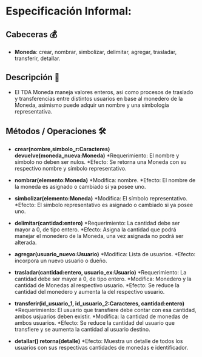 # Especificación Informal:

## Cabeceras :moneybag:
* **Moneda**: crear, nombrar, simbolizar, delimitar, agregar, trasladar, transferir, detallar.

## Descripción :page_with_curl:
* El TDA Moneda maneja valores enteros, asi como procesos de traslado y transferencias entre distintos usuarios en base al monedero de la Moneda, asimismo puede adquir un nombre y una simbología representativa.

## Métodos / Operaciones 🛠️

* **crear(nombre,simbolo_r:Caracteres) devuelve(moneda_nueva:Moneda)**
    *Requerimiento: El nombre y simbolo no deben ser nulos.
    *Efecto: Se retorna una Moneda con su respectivo nombre y símbolo representativo.

* **nombrar(elemento:Moneda)**
    *Modifica: nombre.
    *Efecto: El nombre de la moneda es asignado o cambiado si ya posee uno.

* **simbolizar(elemento:Moneda)** 
    *Modifica: El símbolo representativo.
    *Efecto: El simbolo representativo es asignado o cambiado si ya posee uno.

* **delimitar(cantidad:entero)** 
    *Requerimiento: La cantidad debe ser mayor a 0, de tipo entero.
    *Efecto: Asigna la cantidad que podrá manejar el monedero de la Moneda, una vez asignada no podrá ser alterada.

* **agregar(usuario_nuevo:Usuario)**
    *Modifica: Lista de usuarios.
    *Efecto: incorpora un nuevo usuario o dueño.

* **trasladar(cantidad:entero, usuario_ex:Usuario)** 
    *Requerimiento: La cantidad debe ser mayor a 0, de tipo entero.
    *Modifica: Monedero y la cantidad de Monedas al respectivo usuario.
    *Efecto: Se reduce la cantidad del monedero y aumenta la del respectivo usuario.

* **transferir(id_usuario_1, id_usuario_2:Caracteres, cantidad:entero)** 
    *Requerimiento: El usuario que transfiere debe contar con esa cantidad, ambos usjuarios deben existir.
    *Modifica: la cantidad de monedas de ambos usuarios.
    *Efecto: Se reduce la cantidad del usuario que transfiere y se aumenta la cantidad al usuario destino.

* **detallar() retorna(detalle)** 
    *Efecto: Muestra un detalle de todos los usuarios con sus respectivas cantidades de monedas e identificador.


